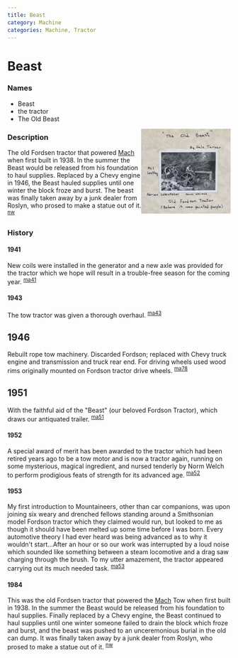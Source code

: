 ```yaml
---
title: Beast
category: Machine
categories: Machine, Tractor
---
```

# Beast
### Names

- Beast
- the tractor
- The Old Beast

<img src="img/19nn-Beast.jpeg" style="width: 40%;" align="right">

### Description

The old Fordsen tractor that powered [Mach](Mach) when first built in 1938. In the summer the Beast would be released from his foundation to haul supplies. Replaced by a Chevy engine in 1946, the Beast hauled supplies until one winter the block froze and burst. The beast was finally taken away by a junk dealer from Roslyn, who prosed to make a statue out of it. <sup>[nw][]</sup>

### History

#### 1941

New coils were installed in the generator and a new axle was provided for the tractor which we hope will result in a trouble-free season for the coming year. <sup>[ma41][]</sup>

#### 1943

The tow tractor was given a thorough overhaul. <sup>[ma43][]</sup>

## 1946

Rebuilt rope tow machinery. Discarded Fordson; replaced with Chevy truck engine and transmission and truck rear end. For driving wheels used wood rims originally mounted on Fordson tractor drive wheels. <sup>[ma78][]</sup>

## 1951

With the faithful aid of the "Beast" (our beloved Fordson Tractor), which draws our antiquated trailer. <sup>[ma51][]</sup>

#### 1952

A special award of merit has been awarded to the tractor which had been retired years ago to be a tow motor and is now a tractor again, running on some mysterious, magical ingredient, and nursed tenderly by Norm Welch to perform prodigious feats of strength for its advanced age. <sup>[ma52][]</sup>

#### 1953

My first introduction to Mountaineers, other than car companions, was upon joining six weary and drenched fellows standing around a Smithsonian model Fordson tractor which they claimed would run, but looked to me as though it should have been melted up some time before I was born. Every automotive theory I had ever heard was being advanced as to why it wouldn't start...After an hour or so our work was interrupted by a loud noise which sounded like something between a steam locomotive and a drag saw charging through the brush. To my utter amazement, the tractor appeared carrying out its much needed task. <sup>[ma53][]</sup>

#### 1984

This was the old Fordsen tractor that powered the [Mach](Mach) Tow when first built in 1938. In the summer the Beast would be released from his foundation to haul supplies. Finally replaced by a Chevy engine, the Beast continued to haul supplies until one winter someone failed to drain the block which froze and burst, and the beast was pushed to an unceremonious burial in the old can dump. It was finally taken away by a junk dealer from Roslyn, who prosed to make a statue out of it. <sup>[nw][]</sup>


[ma41]: Mountaineer-Annual#1941
[ma43]: Mountaineer-Annual#1943
[ma51]: Mountaineer-Annual#1951
[ma52]: Mountaineer-Annual#1952
[ma53]: Mountaineer-Annual#1953
[ma78]: Mountaineer-Annual#1978
[nw]: Names-Walt "Meany Names by Walter Little, 1984"
